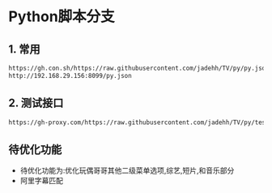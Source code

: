 # Python脚本分支

## 1. 常用

```bash
https://gh.con.sh/https://raw.githubusercontent.com/jadehh/TV/py/py.json
http://192.168.29.156:8099/py.json
```

## 2. 测试接口

```bash
https://gh-proxy.com/https://raw.githubusercontent.com/jadehh/TV/py/test.json
```
## 待优化功能
* 待优化功能为:优化玩偶哥哥其他二级菜单选项,综艺,短片,和音乐部分
* 阿里字幕匹配
